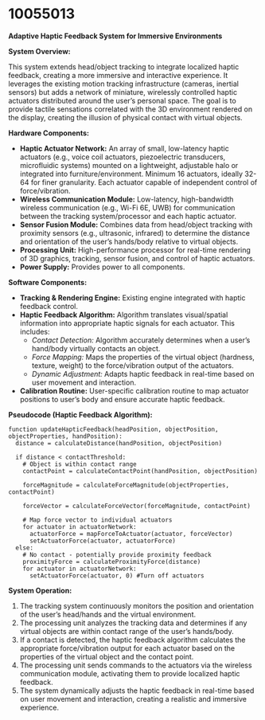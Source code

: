 # 10055013

**Adaptive Haptic Feedback System for Immersive Environments**

**System Overview:**

This system extends head/object tracking to integrate localized haptic feedback, creating a more immersive and interactive experience. It leverages the existing motion tracking infrastructure (cameras, inertial sensors) but adds a network of miniature, wirelessly controlled haptic actuators distributed around the user’s personal space. The goal is to provide tactile sensations correlated with the 3D environment rendered on the display, creating the illusion of physical contact with virtual objects.

**Hardware Components:**

*   **Haptic Actuator Network:** An array of small, low-latency haptic actuators (e.g., voice coil actuators, piezoelectric transducers, microfluidic systems) mounted on a lightweight, adjustable halo or integrated into furniture/environment. Minimum 16 actuators, ideally 32-64 for finer granularity. Each actuator capable of independent control of force/vibration.
*   **Wireless Communication Module:**  Low-latency, high-bandwidth wireless communication (e.g., Wi-Fi 6E, UWB) for communication between the tracking system/processor and each haptic actuator.
*   **Sensor Fusion Module:** Combines data from head/object tracking with proximity sensors (e.g., ultrasonic, infrared) to determine the distance and orientation of the user’s hands/body relative to virtual objects.
*   **Processing Unit:** High-performance processor for real-time rendering of 3D graphics, tracking, sensor fusion, and control of haptic actuators.
*   **Power Supply:** Provides power to all components.

**Software Components:**

*   **Tracking & Rendering Engine:** Existing engine integrated with haptic feedback control.
*   **Haptic Feedback Algorithm:**  Algorithm translates visual/spatial information into appropriate haptic signals for each actuator.  This includes:
    *   *Contact Detection:*  Algorithm accurately determines when a user’s hand/body virtually contacts an object.
    *   *Force Mapping:* Maps the properties of the virtual object (hardness, texture, weight) to the force/vibration output of the actuators.
    *   *Dynamic Adjustment:* Adapts haptic feedback in real-time based on user movement and interaction.
*   **Calibration Routine:** User-specific calibration routine to map actuator positions to user’s body and ensure accurate haptic feedback.

**Pseudocode (Haptic Feedback Algorithm):**

```
function updateHapticFeedback(headPosition, objectPosition, objectProperties, handPosition):
  distance = calculateDistance(handPosition, objectPosition)

  if distance < contactThreshold:
    # Object is within contact range
    contactPoint = calculateContactPoint(handPosition, objectPosition)

    forceMagnitude = calculateForceMagnitude(objectProperties, contactPoint)

    forceVector = calculateForceVector(forceMagnitude, contactPoint)

    # Map force vector to individual actuators
    for actuator in actuatorNetwork:
      actuatorForce = mapForceToActuator(actuator, forceVector)
      setActuatorForce(actuator, actuatorForce)
  else:
    # No contact - potentially provide proximity feedback
    proximityForce = calculateProximityForce(distance)
    for actuator in actuatorNetwork:
      setActuatorForce(actuator, 0) #Turn off actuators
```

**System Operation:**

1.  The tracking system continuously monitors the position and orientation of the user’s head/hands and the virtual environment.
2.  The processing unit analyzes the tracking data and determines if any virtual objects are within contact range of the user’s hands/body.
3.  If a contact is detected, the haptic feedback algorithm calculates the appropriate force/vibration output for each actuator based on the properties of the virtual object and the contact point.
4.  The processing unit sends commands to the actuators via the wireless communication module, activating them to provide localized haptic feedback.
5.  The system dynamically adjusts the haptic feedback in real-time based on user movement and interaction, creating a realistic and immersive experience.